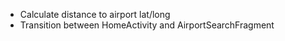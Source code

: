 * Calculate distance to airport lat/long
* Transition between HomeActivity and AirportSearchFragment